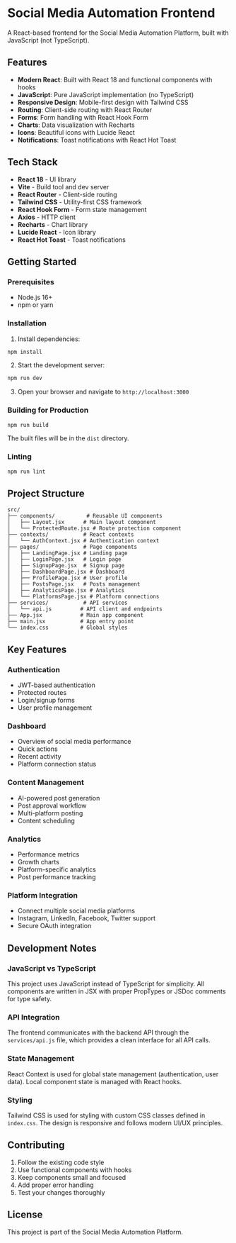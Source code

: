 # Social Media Automation Frontend

A React-based frontend for the Social Media Automation Platform, built with JavaScript (not TypeScript).

## Features

- **Modern React**: Built with React 18 and functional components with hooks
- **JavaScript**: Pure JavaScript implementation (no TypeScript)
- **Responsive Design**: Mobile-first design with Tailwind CSS
- **Routing**: Client-side routing with React Router
- **Forms**: Form handling with React Hook Form
- **Charts**: Data visualization with Recharts
- **Icons**: Beautiful icons with Lucide React
- **Notifications**: Toast notifications with React Hot Toast

## Tech Stack

- **React 18** - UI library
- **Vite** - Build tool and dev server
- **React Router** - Client-side routing
- **Tailwind CSS** - Utility-first CSS framework
- **React Hook Form** - Form state management
- **Axios** - HTTP client
- **Recharts** - Chart library
- **Lucide React** - Icon library
- **React Hot Toast** - Toast notifications

## Getting Started

### Prerequisites

- Node.js 16+ 
- npm or yarn

### Installation

1. Install dependencies:
```bash
npm install
```

2. Start the development server:
```bash
npm run dev
```

3. Open your browser and navigate to `http://localhost:3000`

### Building for Production

```bash
npm run build
```

The built files will be in the `dist` directory.

### Linting

```bash
npm run lint
```

## Project Structure

```
src/
├── components/          # Reusable UI components
│   ├── Layout.jsx      # Main layout component
│   └── ProtectedRoute.jsx # Route protection component
├── contexts/           # React contexts
│   └── AuthContext.jsx # Authentication context
├── pages/              # Page components
│   ├── LandingPage.jsx # Landing page
│   ├── LoginPage.jsx   # Login page
│   ├── SignupPage.jsx  # Signup page
│   ├── DashboardPage.jsx # Dashboard
│   ├── ProfilePage.jsx # User profile
│   ├── PostsPage.jsx   # Posts management
│   ├── AnalyticsPage.jsx # Analytics
│   └── PlatformsPage.jsx # Platform connections
├── services/           # API services
│   └── api.js         # API client and endpoints
├── App.jsx            # Main app component
├── main.jsx           # App entry point
└── index.css          # Global styles
```

## Key Features

### Authentication
- JWT-based authentication
- Protected routes
- Login/signup forms
- User profile management

### Dashboard
- Overview of social media performance
- Quick actions
- Recent activity
- Platform connection status

### Content Management
- AI-powered post generation
- Post approval workflow
- Multi-platform posting
- Content scheduling

### Analytics
- Performance metrics
- Growth charts
- Platform-specific analytics
- Post performance tracking

### Platform Integration
- Connect multiple social media platforms
- Instagram, LinkedIn, Facebook, Twitter support
- Secure OAuth integration

## Development Notes

### JavaScript vs TypeScript
This project uses JavaScript instead of TypeScript for simplicity. All components are written in JSX with proper PropTypes or JSDoc comments for type safety.

### API Integration
The frontend communicates with the backend API through the `services/api.js` file, which provides a clean interface for all API calls.

### State Management
React Context is used for global state management (authentication, user data). Local component state is managed with React hooks.

### Styling
Tailwind CSS is used for styling with custom CSS classes defined in `index.css`. The design is responsive and follows modern UI/UX principles.

## Contributing

1. Follow the existing code style
2. Use functional components with hooks
3. Keep components small and focused
4. Add proper error handling
5. Test your changes thoroughly

## License

This project is part of the Social Media Automation Platform. 